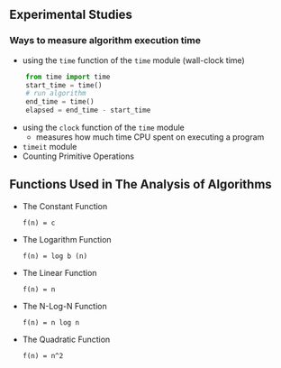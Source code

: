 ## Experimental Studies

### Ways to measure algorithm execution time
* using the `time` function of the `time` module (wall-clock time)
```python
    from time import time
    start_time = time()
    # run algorithm
    end_time = time()
    elapsed = end_time - start_time
```
* using the `clock` function of the `time` module
    * measures how much time CPU spent on executing a program
* `timeit` module
* Counting Primitive Operations

## Functions Used in The Analysis of Algorithms

* The Constant Function
    ```
    f(n) = c
    ```
* The Logarithm Function
    ```
    f(n) = log b (n)
    ```
* The Linear Function
    ```
    f(n) = n
    ```
* The N-Log-N Function
    ```
    f(n) = n log n
    ```
* The Quadratic Function
    ```
    f(n) = n^2
    ```